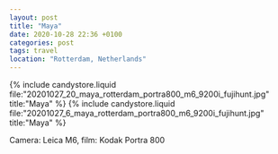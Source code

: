 ```yaml
---
layout: post
title: "Maya"
date: 2020-10-28 22:36 +0100
categories: post
tags: travel
location: "Rotterdam, Netherlands"
---
```


{% include candystore.liquid file:"20201027_20_maya_rotterdam_portra800_m6_9200i_fujihunt.jpg" title:"Maya" %}
{% include candystore.liquid file:"20201027_6_maya_rotterdam_portra800_m6_9200i_fujihunt.jpg" title:"Maya" %}

Camera: Leica M6, film: Kodak Portra 800
